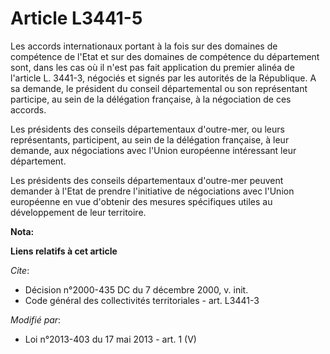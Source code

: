 # Article L3441-5

Les accords internationaux portant à la fois sur des domaines de compétence de l'Etat et sur des domaines de compétence du
département sont, dans les cas où il n'est pas fait application du premier alinéa de l'article L. 3441-3, négociés et signés
par les autorités de la République. A sa demande, le président du conseil départemental ou son représentant participe, au
sein de la délégation française, à la négociation de ces accords. 

Les présidents des conseils départementaux d'outre-mer, ou leurs représentants, participent, au sein de la délégation
française, à leur demande, aux négociations avec l'Union européenne intéressant leur département. 

Les présidents des conseils départementaux d'outre-mer peuvent demander à l'Etat de prendre l'initiative de négociations avec
l'Union européenne en vue d'obtenir des mesures spécifiques utiles au développement de leur territoire.

**Nota:**



**Liens relatifs à cet article**

_Cite_:

  - Décision n°2000-435 DC du 7 décembre 2000, v. init.
  - Code général des collectivités territoriales - art. L3441-3

_Modifié par_:

  - Loi n°2013-403 du 17 mai 2013 - art. 1 (V)
